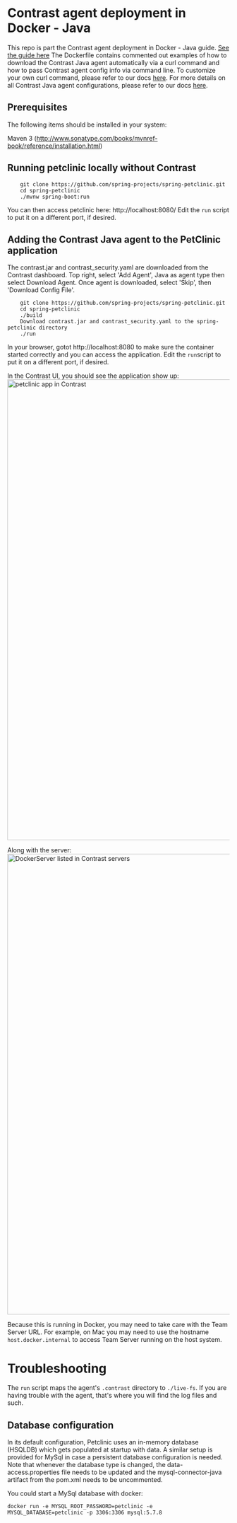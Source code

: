 # Contrast agent deployment in Docker - Java
This repo is part the Contrast agent deployment in Docker - Java guide.
<a href="https://drive.google.com/file/d/1dlQDUVe1hSZsU8y4A9I1xgQpCYtW79z7/view?usp=sharing">See the guide here</a>
The Dockerfile contains commented out examples of how to download the Contrast Java agent automatically via a curl command and how to pass Contrast agent config info via command line. To customize your own curl command, please refer to our docs <a href="https://docs.contrastsecurity.com/tools-apiaccess.html">here</a>. For more details on all Contrast Java agent configurations, please refer to our docs <a href="https://docs.contrastsecurity.com/installation-javaconfig.html">here</a>. 

## Prerequisites
The following items should be installed in your system:

Maven 3 (http://www.sonatype.com/books/mvnref-book/reference/installation.html)

## Running petclinic locally without Contrast
```
	git clone https://github.com/spring-projects/spring-petclinic.git
	cd spring-petclinic
	./mvnw spring-boot:run
```
You can then access petclinic here: http://localhost:8080/
Edit the `run` script to put it on a different port, if desired.

## Adding the Contrast Java agent to the PetClinic application

The contrast.jar and contrast_security.yaml are downloaded from the
Contrast dashboard.  Top right, select 'Add Agent', Java as agent type then
select Download Agent.  Once agent is downloaded, select 'Skip', then 'Download Config File'.

```
	git clone https://github.com/spring-projects/spring-petclinic.git
	cd spring-petclinic
	./build
	Download contrast.jar and contrast_security.yaml to the spring-petclinic directory
	./run
```

In your browser, gotot http://localhost:8080 to make sure the container started correctly and you
can access the application. Edit the `run`script to put it on a different port, if desired.

In the Contrast UI, you should see the application show up:
<img width="1042" alt="petclinic app in Contrast" src="https://drive.google.com/file/d/1wijNYvsJm36DrF9iDyhhZWU1jgck-_To/view?usp=sharing">

Along with the server:
<img width="1042" alt="DockerServer listed in Contrast servers" src="https://drive.google.com/open?id=1CafXUw4qxDWqEIyYpfwwhWFIpEZ1-vr1">

Because this is running in Docker, you may need to take care with the
Team Server URL.  For example, on Mac you may need to use the hostname
`host.docker.internal` to access Team Server running on the host system.

# Troubleshooting

The `run` script maps the agent's `.contrast` directory to `./live-fs`.  If
you are having trouble with the agent, that's where you will find the log files
and such.

## Database configuration

In its default configuration, Petclinic uses an in-memory database (HSQLDB) which
gets populated at startup with data. A similar setup is provided for MySql in case a persistent database configuration is needed.
Note that whenever the database type is changed, the data-access.properties file needs to be updated and the mysql-connector-java artifact from the pom.xml needs to be uncommented.

You could start a MySql database with docker:

```
docker run -e MYSQL_ROOT_PASSWORD=petclinic -e MYSQL_DATABASE=petclinic -p 3306:3306 mysql:5.7.8
```
